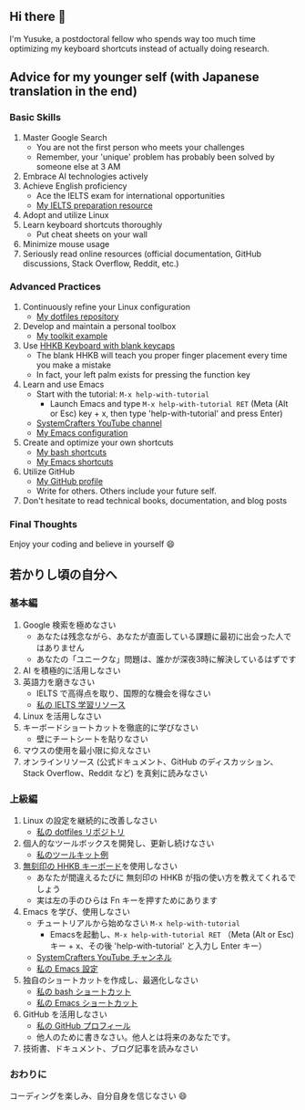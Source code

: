 ## Hi there 👋

I'm Yusuke, a postdoctoral fellow who spends way too much time optimizing my keyboard shortcuts instead of actually doing research.

## Advice for my younger self (with Japanese translation in the end)

### Basic Skills
1. Master Google Search 
   - You are not the first person who meets your challenges
   - Remember, your 'unique' problem has probably been solved by someone else at 3 AM
2. Embrace AI technologies actively
3. Achieve English proficiency
   - Ace the IELTS exam for international opportunities
   - [My IELTS preparation resource](https://ai-ielts.app/)
4. Adopt and utilize Linux
5. Learn keyboard shortcuts thoroughly
   - Put cheat sheets on your wall
6. Minimize mouse usage
7. Seriously read online resources (official documentation, GitHub discussions, Stack Overflow, Reddit, etc.)

### Advanced Practices
1. Continuously refine your Linux configuration
   - [My dotfiles repository](https://github.com/ywatanabe1989/.dotfiles-public)
2. Develop and maintain a personal toolbox
   - [My toolkit example](https://github.com/ywatanabe1989/mngs)
3. Use [HHKB Keyboard with blank keycaps](https://hhkeyboard.us/hhkb/pro-hybrid-type-s/sku/cg01000-297301)
   - The blank HHKB will teach you proper finger placement every time you make a mistake
   - In fact, your left palm exists for pressing the function key
4. Learn and use Emacs
   - Start with the tutorial: `M-x help-with-tutorial`
     - Launch Emacs and type `M-x help-with-tutorial RET` (Meta (Alt or Esc) key + x, then type 'help-with-tutorial' and press Enter)
   - [SystemCrafters YouTube channel](https://www.youtube.com/playlist?list=PLEoMzSkcN8oPH1au7H6B7bBJ4ZO7BXjSZ)
   - [My Emacs configuration](https://github.com/ywatanabe1989/.dotfiles-public/tree/main/.emacs.d/inits)
5. Create and optimize your own shortcuts
   - [My bash shortcuts](https://github.com/ywatanabe1989/.dotfiles-public/.bash.d/all/)
   - [My Emacs shortcuts](https://github.com/ywatanabe1989/.dotfiles-public/.emacs.d/)
6. Utilize GitHub
   - [My GitHub profile](https://github.com/ywatanabe1989/)
   - Write for others. Others include your future self.
7. Don't hesitate to read technical books, documentation, and blog posts

### Final Thoughts
Enjoy your coding and believe in yourself 😄

## 若かりし頃の自分へ
### 基本編
1. Google 検索を極めなさい
   - あなたは残念ながら、あなたが直面している課題に最初に出会った人ではありません
   - あなたの「ユニークな」問題は、誰かが深夜3時に解決しているはずです
2. AI を積極的に活用しなさい
3. 英語力を磨きなさい
   - IELTS で高得点を取り、国際的な機会を得なさい
   - [私の IELTS 学習リソース](https://ai-ielts.app/)
4. Linux を活用しなさい
5. キーボードショートカットを徹底的に学びなさい
   - 壁にチートシートを貼りなさい
6. マウスの使用を最小限に抑えなさい
7. オンラインリソース (公式ドキュメント、GitHub のディスカッション、Stack Overflow、Reddit など) を真剣に読みなさい

### 上級編
1. Linux の設定を継続的に改善しなさい
   - [私の dotfiles リポジトリ](https://github.com/ywatanabe1989/.dotfiles-public)
2. 個人的なツールボックスを開発し、更新し続けなさい
   - [私のツールキット例](https://github.com/ywatanabe1989/mngs)
3. [無刻印の HHKB キーボード](https://hhkeyboard.us/hhkb/pro-hybrid-type-s/sku/cg01000-297301)を使用しなさい
   - あなたが間違えるたびに 無刻印の HHKB が指の使い方を教えてくれるでしょう
   - 実は左の手のひらは Fn キーを押すためにあります
4. Emacs を学び、使用しなさい
   - チュートリアルから始めなさい `M-x help-with-tutorial` 
     - Emacsを起動し、`M-x help-with-tutorial RET` （Meta (Alt or Esc) キー + x、その後 'help-with-tutorial' と入力し Enter キー）
   - [SystemCrafters YouTube チャンネル](https://www.youtube.com/playlist?list=PLEoMzSkcN8oPH1au7H6B7bBJ4ZO7BXjSZ)
   - [私の Emacs 設定](https://github.com/ywatanabe1989/.dotfiles-public/tree/main/.emacs.d/inits)
5. 独自のショートカットを作成し、最適化しなさい
   - [私の bash ショートカット](https://github.com/ywatanabe1989/.dotfiles-public/.bash.d/all/)
   - [私の Emacs ショートカット](https://github.com/ywatanabe1989/.dotfiles-public/.emacs.d/)
6. GitHub を活用しなさい
   - [私の GitHub プロフィール](https://github.com/ywatanabe1989/)
   - 他人のために書きなさい。他人とは将来のあなたです。
7. 技術書、ドキュメント、ブログ記事を読みなさい

### おわりに
コーディングを楽しみ、自分自身を信じなさい 😄
